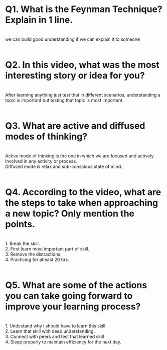 # Q1. What is the Feynman Technique? Explain in 1 line.
<br>
we can build good understanding if we can explain it to someone
<br><br>

# Q2. In this video, what was the most interesting story or idea for you?
<br>
After learning anything just test that in different scenarios, understanding a topic is important but testing that topic is most important.
<br><br>

# Q3. What are active and diffused modes of thinking?
<br>
Active mode of thinking is the one in which we are focused and actively involved in any activity or process.<br>
Diffused mode is relax and sub-conscious state of mind.
<br><br>

# Q4. According to the video, what are the steps to take when approaching a new topic? Only mention the points.
<br>
1. Break the skill.<br>
2. First learn most important part of skill.<br>
3. Remove the distractions.<br>
4. Practicing for atleast 20 hrs.
<br><br>

# Q5. What are some of the actions you can take going forward to improve your learning process?
<br>
1. Undestand why i should have to learn this skill.<br>
2. Learn that skill with deep understanding.<br>
3. Connect with peers and test that learned skill<br>
4. Sleep properly to maintain efficiency for the next day.

